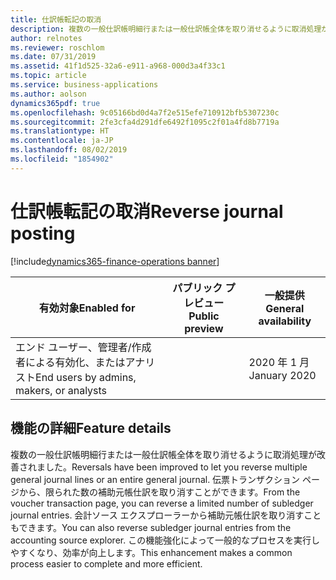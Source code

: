 ```yaml
---
title: 仕訳帳転記の取消
description: 複数の一般仕訳帳明細行または一般仕訳帳全体を取り消せるように取消処理が改善されました。
author: relnotes
ms.reviewer: roschlom
ms.date: 07/31/2019
ms.assetid: 41f1d525-32a6-e911-a968-000d3a4f33c1
ms.topic: article
ms.service: business-applications
ms.author: aolson
dynamics365pdf: true
ms.openlocfilehash: 9c05166bd0d4a7f2e515efe710912bfb5307230c
ms.sourcegitcommit: 2fe3cfa4d291dfe6492f1095c2f01a4fd8b7719a
ms.translationtype: HT
ms.contentlocale: ja-JP
ms.lasthandoff: 08/02/2019
ms.locfileid: "1854902"
---
```

# <a name="reverse-journal-posting"></a><span data-ttu-id="7cfe3-103">仕訳帳転記の取消</span><span class="sxs-lookup"><span data-stu-id="7cfe3-103">Reverse journal posting</span></span>
[!include[dynamics365-finance-operations banner](../includes/dynamics365-finance-operations.md)]

| <span data-ttu-id="7cfe3-104">有効対象</span><span class="sxs-lookup"><span data-stu-id="7cfe3-104">Enabled for</span></span>    |  <span data-ttu-id="7cfe3-105">パブリック プレビュー</span><span class="sxs-lookup"><span data-stu-id="7cfe3-105">Public preview</span></span> | <span data-ttu-id="7cfe3-106">一般提供</span><span class="sxs-lookup"><span data-stu-id="7cfe3-106">General availability</span></span> | 
| ---------- | ---------- |---------- |
|<span data-ttu-id="7cfe3-107">エンド ユーザー、管理者/作成者による有効化、またはアナリスト</span><span class="sxs-lookup"><span data-stu-id="7cfe3-107">End users by admins, makers, or analysts</span></span>|| <span data-ttu-id="7cfe3-108">2020 年 1 月</span><span class="sxs-lookup"><span data-stu-id="7cfe3-108">January 2020</span></span>|






## <a name="feature-details"></a><span data-ttu-id="7cfe3-109">機能の詳細</span><span class="sxs-lookup"><span data-stu-id="7cfe3-109">Feature details</span></span>
<!--feature detail start -->
<span data-ttu-id="7cfe3-110">複数の一般仕訳帳明細行または一般仕訳帳全体を取り消せるように取消処理が改善されました。</span><span class="sxs-lookup"><span data-stu-id="7cfe3-110">Reversals have been improved to let you reverse multiple general journal lines or an entire general journal.</span></span> <span data-ttu-id="7cfe3-111">伝票トランザクション ページから、限られた数の補助元帳仕訳を取り消すことができます。</span><span class="sxs-lookup"><span data-stu-id="7cfe3-111">From the voucher transaction page, you can reverse a limited number of subledger journal entries.</span></span> <span data-ttu-id="7cfe3-112">会計ソース エクスプローラーから補助元帳仕訳を取り消すこともできます。</span><span class="sxs-lookup"><span data-stu-id="7cfe3-112">You can also reverse subledger journal entries from the accounting source explorer.</span></span> <span data-ttu-id="7cfe3-113">この機能強化によって一般的なプロセスを実行しやすくなり、効率が向上します。</span><span class="sxs-lookup"><span data-stu-id="7cfe3-113">This enhancement makes a common process easier to complete and more efficient.</span></span>
<!--feature detail end -->











